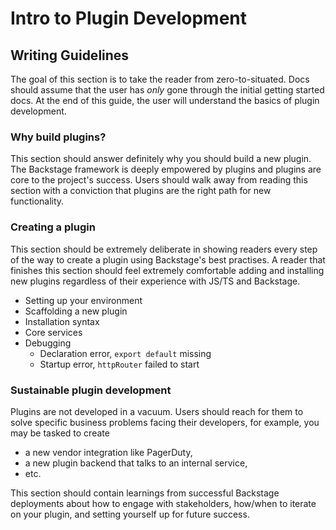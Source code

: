 <!-- THIS FILE IS NOT INTENDED TO BE DISPLAYED ON THE DOCSITE -->

# Intro to Plugin Development

## Writing Guidelines

The goal of this section is to take the reader from zero-to-situated. Docs should assume that the user has _only_ gone through the initial getting started docs. At the end of this guide, the user will understand the basics of plugin development.

### Why build plugins?

This section should answer definitely why you should build a new plugin. The Backstage framework is deeply empowered by plugins and plugins are core to the project's success. Users should walk away from reading this section with a conviction that plugins are the right path for new functionality.

### Creating a plugin

This section should be extremely deliberate in showing readers every step of the way to create a plugin using Backstage's best practises. A reader that finishes this section should feel extremely comfortable adding and installing new plugins regardless of their experience with JS/TS and Backstage.

- Setting up your environment
- Scaffolding a new plugin
- Installation syntax
- Core services
- Debugging
  - Declaration error, `export default` missing
  - Startup error, `httpRouter` failed to start

### Sustainable plugin development

Plugins are not developed in a vacuum. Users should reach for them to solve specific business problems facing their developers, for example, you may be tasked to create

- a new vendor integration like PagerDuty,
- a new plugin backend that talks to an internal service,
- etc.

This section should contain learnings from successful Backstage deployments about how to engage with stakeholders, how/when to iterate on your plugin, and setting yourself up for future success.
